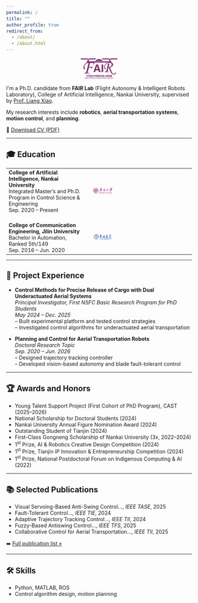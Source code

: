 ```yaml
---
permalink: /
title: ""
author_profile: true
redirect_from: 
  - /about/
  - /about.html
---
```


<p align="center">
  <img src="/images/FAIR-logo.png" alt="FAIR Lab Logo" width="20%">
</p>

I'm a Ph.D. candidate from **FAIR Lab** (Flight Autonomy & Intelligent Robots Laboratory), College of Artificial Intelligence, Nankai University, supervised by [Prof. Liang Xiao](https://ai.nankai.edu.cn/info/1034/4844.htm).

My research interests include **robotics**, **aerial transportation systems**, **motion control**, and **planning**.

📄 [Download CV (PDF)](/CV/HaiYu-CV.pdf)

---

## 🎓 Education

<table>
  <tr>
    <td style="vertical-align:top;">
      <strong>College of Artificial Intelligence, Nankai University</strong><br>
      Integrated Master’s and Ph.D. Program in Control Science & Engineering<br>
      Sep. 2020 – Present
    </td>
    <td style="padding-left: 20px;">
      <img src="/images/nankai-logo.png" alt="Nankai University Logo" width="20%">
    </td>
  </tr>
  <tr>
    <td style="vertical-align:top; padding-top: 20px;">
      <strong>College of Communication Engineering, Jilin University</strong><br>
      Bachelor in Automation, Ranked 5th/149<br>
      Sep. 2016 – Jun. 2020
    </td>
    <td style="padding-left: 20px; padding-top: 20px;">
      <img src="/images/jilinUnivers-logo.png" alt="Jilin University Logo" width="20%">
    </td>
  </tr>
</table>

---

## 🔬 Project Experience

- **Control Methods for Precise Release of Cargo with Dual Underactuated Aerial Systems**  
  *Principal Investigator, First NSFC Basic Research Program for PhD Students*  
  *May 2024 – Dec. 2025*  
  – Built experimental platform and tested control strategies  
  – Investigated control algorithms for underactuated aerial transportation

- **Planning and Control for Aerial Transportation Robots**  
  *Doctoral Research Topic*  
  *Sep. 2020 – Jun. 2026*  
  – Designed trajectory tracking controller  
  – Developed vision-based autonomy and blade fault-tolerant control

---

## 🏆 Awards and Honors

- Young Talent Support Project (First Cohort of PhD Program), CAST (2025–2026)  
- National Scholarship for Doctoral Students (2024)  
- Nankai University Annual Figure Nomination Award (2024)  
- Outstanding Student of Tianjin (2024)  
- First-Class Gongneng Scholarship of Nankai University (3x, 2022–2024)  
- 1<sup>st</sup> Prize, AI & Robotics Creative Design Competition (2024)  
- 1<sup>st</sup> Prize, Tianjin IP Innovation & Entrepreneurship Competition (2024)  
- 1<sup>st</sup> Prize, National Postdoctoral Forum on Indigenous Computing & AI (2022)

---

## 📚 Selected Publications

- Visual Servoing-Based Anti-Swing Control..., *IEEE TASE*, 2025  
- Fault-Tolerant Control..., *IEEE TIE*, 2024  
- Adaptive Trajectory Tracking Control..., *IEEE TII*, 2024  
- Fuzzy-Based Antiswing Control..., *IEEE TFS*, 2025  
- Collaborative Control for Aerial Transportation..., *IEEE TII*, 2025  

➡️ [Full publication list »](/publications)

---

## 🛠 Skills

- Python, MATLAB, ROS  
- Control algorithm design, motion planning  
